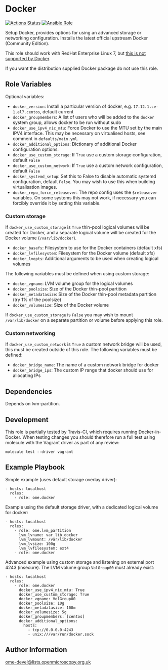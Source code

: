 Docker
======

[![Actions Status](https://github.com/ome/ansible-role-docker/workflows/Molecule/badge.svg)](https://github.com/ome/ansible-role-docker/actions)
[![Ansible Role](https://img.shields.io/badge/ansible--galaxy-docker-blue.svg)](https://galaxy.ansible.com/ui/standalone/roles/ome/docker/)

Setup Docker, provides options for using an advanced storage or networking configuration.
Installs the latest official upstream Docker (Community Edition).

This role should work with RedHat Enterprise Linux 7, but [this is not supported by Docker](https://docs.docker.com/install/linux/docker-ee/rhel/).

If you want the distribution supplied Docker package do not use this role.


Role Variables
--------------

Optional variables:
- `docker_version`: Install a particular version of docker, e.g. `17.12.1.ce-1.el7.centos`, default current
- `docker_groupmembers`: A list of users who will be added to the `docker` system group, allows docker to be run without sudo
- `docker_use_ipv4_nic_mtu`: Force Docker to use the MTU set by the main IPV4 interface. This may be necessary on virtualised hosts, see comment in `defaults/main.yml`.
- `docker_additional_options`: Dictionary of additional Docker configuration options.
- `docker_use_custom_storage`: If `True` use a custom storage configuration, default `False`
- `docker_use_custom_network`: If `True` use a custom network configuration, default `False`
- `docker_systemd_setup`: Set this to False to disable automatic systemd configuration, default `False`.
  You may wish to use this when building virtualisation images.
- `docker_repo_force_releasever`: The repo config uses the `$releasever` variables. On some systems this may not work, if necessary you can forcibly override it by setting this variable.


### Custom storage

If `docker_use_custom_storage` is `True` thin-pool logical volumes will be created for Docker, and a separate logical volume will be created for the Docker volume (`/var/lib/docker`).

- `docker_basefs`: Filesystem to use for the Docker containers (default xfs)
- `docker_lvfilesystem`: Filesystem for the Docker volume (default xfs)
- `docker_lvopts`: Additional arguments to be used when creating logical volumes

The following variables must be defined when using custom storage:

- `docker_vgname`: LVM volume group for the logical volumes
- `docker_poolsize`: Size of the Docker thin-pool partition
- `docker_metadatasize`: Size of the Docker thin-pool metadata partition (try 1% of the poolsize)
- `docker_volumesize`: Size of the Docker volume

If `docker_use_custom_storage` is `False` you may wish to mount `/var/lib/docker` on a separate partition or volume before applying this role.


### Custom networking

If `docker_use_custom_network` is `True` a custom network bridge will be used, this must be created outside of this role.
The following variables must be defined:

- `docker_bridge_name`: The name of a custom network bridge for docker
- `docker_bridge_ips`: The custom IP range that docker should use for allocating IPs


Dependencies
------------

Depends on lvm-partition.


Development
-----------

This role is partially tested by Travis-CI, which requires running Docker-in-Docker.
When testing changes you should therefore run a full test using molecule with the Vagrant driver as part of any review:

    molecule test --driver vagrant


Example Playbook
----------------

Simple example (uses default storage overlay driver):

    - hosts: localhost
      roles:
        - role: ome.docker

Example using the default storage driver, with a dedicated logical volume for docker:

    - hosts: localhost
      roles:
        - role: ome.lvm_partition
          lvm_lvname: var_lib_docker
          lvm_lvmount: /var/lib/docker
          lvm_lvsize: 100g
          lvm_lvfilesystem: ext4
        - role: ome.docker

Advanced example using custom storage and listening on external port 4243 (insecure).
The LVM volume group `VolGroup00` must already exist:

    - hosts: localhost
      roles:
        - role: ome.docker
          docker_use_ipv4_nic_mtu: True
          docker_use_custom_storage: True
          docker_vgname: VolGroup00
          docker_poolsize: 10g
          docker_metadatasize: 100m
          docker_volumesize: 5g
          docker_groupmembers: [centos]
          docker_additional_options:
            hosts:
              - tcp://0.0.0.0:4243
              - unix:///var/run/docker.sock


Author Information
------------------

ome-devel@lists.openmicroscopy.org.uk
